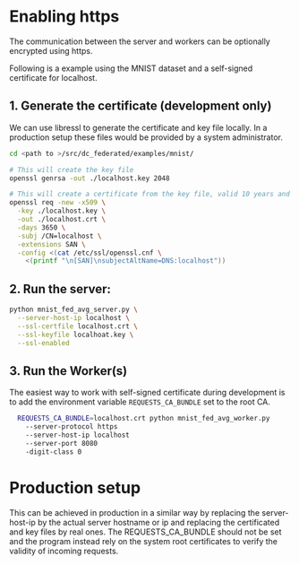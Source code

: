 # Enabling https

The communication between the server and workers can be optionally encrypted using https.

Following is a example using the MNIST dataset and a self-signed certificate for localhost.

## 1. Generate the certificate (development only)

We can use libressl to generate the certificate and key file locally.
In a production setup these files would be provided by a system administrator.

```sh
cd <path to >/src/dc_federated/examples/mnist/

# This will create the key file
openssl genrsa -out ./localhost.key 2048

# This will create a certificate from the key file, valid 10 years and with localhost as Common Name
openssl req -new -x509 \
  -key ./localhost.key \
  -out ./localhost.crt \
  -days 3650 \
  -subj /CN=localhost \
  -extensions SAN \
  -config <(cat /etc/ssl/openssl.cnf \
    <(printf "\n[SAN]\nsubjectAltName=DNS:localhost"))
```

## 2. Run the server:

```sh
python mnist_fed_avg_server.py \
  --server-host-ip localhost \
  --ssl-certfile localhost.crt \
  --ssl-keyfile localhoat.key \
  --ssl-enabled
```

## 3. Run the Worker(s)

The easiest way to work with self-signed certificate during development is to
add the environment variable `REQUESTS_CA_BUNDLE` set to the root CA.

```sh
  REQUESTS_CA_BUNDLE=localhost.crt python mnist_fed_avg_worker.py
    --server-protocol https
    --server-host-ip localhost
    --server-port 8080
    -digit-class 0
```

# Production setup

This can be achieved in production in a similar way by replacing the server-host-ip
by the actual server hostname or ip and replacing the certificated and key files by real ones.
The REQUESTS_CA_BUNDLE should not be set and the program instead rely on the system root certificates
to verify the validity of incoming requests.
